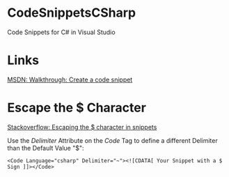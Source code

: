 # CodeSnippetsCSharp
Code Snippets for C# in Visual Studio

# Links
[MSDN: Walkthrough: Create a code snippet](https://docs.microsoft.com/en-us/visualstudio/ide/walkthrough-creating-a-code-snippet?view=vs-2019)

# Escape the $ Character
[Stackoverflow: Escaping the $ character in snippets](https://stackoverflow.com/a/15070491/9351796)

Use the *Delimiter* Attribute on the *Code* Tag to define a different Delimiter than the Default Value "$":

`<Code Language="csharp" Delimiter="~"><![CDATA[ Your Snippet with a $ Sign ]]></Code>
`